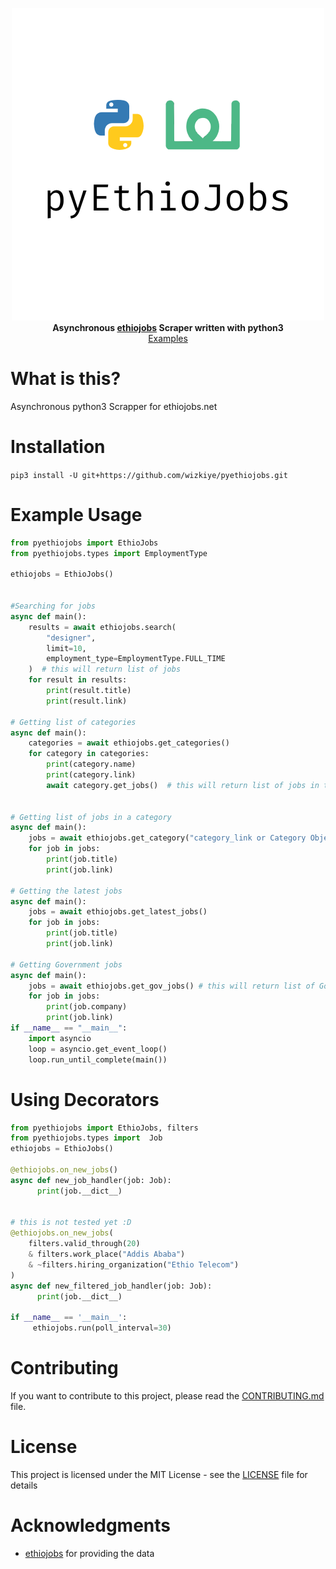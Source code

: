 
<p align="center">    
<a href="https://github.com/wizkiye/pyethiojobs.git">    
<img height="500" src="./.github/images/logo.png" alt="PyEthioJobs">    
</a>    
<br>    
<b>Asynchronous <a href="https://ethiojobs.net">ethiojobs</a> Scraper written with python3 </b>    
<br>    
<a href="">    
Examples</a>    

# What is this?

Asynchronous python3 Scrapper for ethiojobs.net

# Installation

`pip3 install -U git+https://github.com/wizkiye/pyethiojobs.git`

# Example Usage



```python 
from pyethiojobs import EthioJobs  
from pyethiojobs.types import EmploymentType

ethiojobs = EthioJobs()


#Searching for jobs
async def main():  
    results = await ethiojobs.search(
        "designer", 
        limit=10, 
        employment_type=EmploymentType.FULL_TIME
    )  # this will return list of jobs 
    for result in results:
        print(result.title) 
        print(result.link) 

# Getting list of categories        
async def main():  
    categories = await ethiojobs.get_categories()
    for category in categories:
        print(category.name)
        print(category.link)
        await category.get_jobs()  # this will return list of jobs in the category
    

# Getting list of jobs in a category
async def main():  
    jobs = await ethiojobs.get_category("category_link or Category Object")
    for job in jobs:
        print(job.title)
        print(job.link)

# Getting the latest jobs
async def main():  
    jobs = await ethiojobs.get_latest_jobs()
    for job in jobs:
        print(job.title)
        print(job.link)
        
# Getting Government jobs
async def main():  
    jobs = await ethiojobs.get_gov_jobs() # this will return list of GovJob
    for job in jobs:
        print(job.company)
        print(job.link)
if __name__ == "__main__":  
    import asyncio     
    loop = asyncio.get_event_loop()  
    loop.run_until_complete(main())
```  

# Using Decorators

```python
from pyethiojobs import EthioJobs, filters
from pyethiojobs.types import  Job
ethiojobs = EthioJobs()

@ethiojobs.on_new_jobs()
async def new_job_handler(job: Job):
      print(job.__dict__)
     
     
# this is not tested yet :D
@ethiojobs.on_new_jobs(
    filters.valid_through(20) 
    & filters.work_place("Addis Ababa") 
    & ~filters.hiring_organization("Ethio Telecom")
)
async def new_filtered_job_handler(job: Job):
      print(job.__dict__)

if __name__ == '__main__':
     ethiojobs.run(poll_interval=30)
```

# Contributing

If you want to contribute to this project, please read the [CONTRIBUTING.md](CONTRIBUTING.md) file.

# License

This project is licensed under the MIT License - see the [LICENSE](LICENSE) file for details

# Acknowledgments

* [ethiojobs](https://ethiojobs.net) for providing the data




